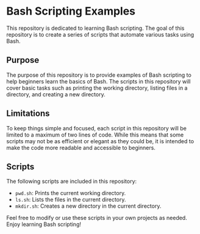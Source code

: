 # Bash Scripting Examples

This repository is dedicated to learning Bash scripting. The goal of this repository is to create a series of scripts that automate various tasks using Bash.

## Purpose

The purpose of this repository is to provide examples of Bash scripting to help beginners learn the basics of Bash. The scripts in this repository will cover basic tasks such as printing the working directory, listing files in a directory, and creating a new directory.

## Limitations

To keep things simple and focused, each script in this repository will be limited to a maximum of two lines of code. While this means that some scripts may not be as efficient or elegant as they could be, it is intended to make the code more readable and accessible to beginners.

## Scripts

The following scripts are included in this repository:

- `pwd.sh`: Prints the current working directory.
- `ls.sh`: Lists the files in the current directory.
- `mkdir.sh`: Creates a new directory in the current directory.

Feel free to modify or use these scripts in your own projects as needed. Enjoy learning Bash scripting!


